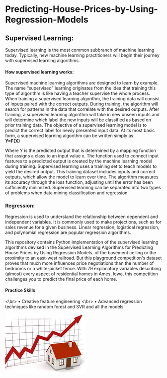 # Predicting-House-Prices-by-Using-Regression-Models
## Supervised Learning: 
Supervised learning is the most common subbranch of machine learning today. Typically, new machine learning practitioners will begin their journey with supervised learning algorithms.

#### How supervised learning works:
Supervised machine learning algorithms are designed to learn by example. The name “supervised” learning originates from the idea that training this type of algorithm is like having a teacher supervise the whole process.
When training a supervised learning algorithm, the training data will consist of inputs paired with the correct outputs. During training, the algorithm will search for patterns in the data that correlate with the desired outputs. After training, a supervised learning algorithm will take in new unseen inputs and will determine which label the new inputs will be classified as based on prior training data. The objective of a supervised learning model is to predict the correct label for newly presented input data. At its most basic form, a supervised learning algorithm can be written simply as:
<br /> **Y=F(X)** 
 
Where Y is the predicted output that is determined by a mapping function that assigns a class to an input value x. The function used to connect input features to a predicted output is created by the machine learning model during training.
Supervised learning uses a training set to teach models to yield the desired output. This training dataset includes inputs and correct outputs, which allow the model to learn over time. The algorithm measures its accuracy through the loss function, adjusting until the error has been sufficiently minimized.
Supervised learning can be separated into two types of problems when data mining classification and regression 
 
### Regression:
Regression is used to understand the relationship between dependent and independent variables. It is commonly used to make projections, such as for sales revenue for a given business. Linear regression, logistical regression, and polynomial regression are popular regression algorithms.
 
This repository contains Python implementation of the supervised learning algorithms devised in the Supervised Learning Algorithms for Predicting House Prices by Using Regression Models.
of the basement ceiling or the proximity to an east-west railroad. But this playground competition's dataset proves that much more influences price negotiations than the number of bedrooms or a white-picket fence.
With 79 explanatory variables describing (almost) every aspect of residential homes in Ames, Iowa, this competition challenges you to predict the final price of each home.

#### Practice Skills
<\br> •	Creative feature engineering 
<\br> •	Advanced regression techniques like random forest and SVR and all the models
 
![](images.jpg)
